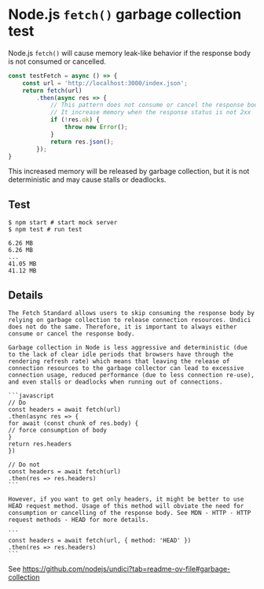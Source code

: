 # Node.js `fetch()` garbage collection test

Node.js `fetch()` will cause memory leak-like behavior if the response body is not consumed or cancelled.

```js
const testFetch = async () => {
    const url = 'http://localhost:3000/index.json';
    return fetch(url)
        .then(async res => {
            // This pattern does not consume or cancel the response body
            // It increase memory when the response status is not 2xx
            if (!res.ok) {
                throw new Error();
            }
            return res.json();
        });
}
```

This increased memory will be released by garbage collection, but it is not deterministic and may cause stalls or deadlocks.

## Test

```shell
$ npm start # start mock server
$ npm test # run test

6.26 MB
6.26 MB
...
41.05 MB
41.12 MB
```

## Details

    The Fetch Standard allows users to skip consuming the response body by relying on garbage collection to release connection resources. Undici does not do the same. Therefore, it is important to always either consume or cancel the response body.
    
    Garbage collection in Node is less aggressive and deterministic (due to the lack of clear idle periods that browsers have through the rendering refresh rate) which means that leaving the release of connection resources to the garbage collector can lead to excessive connection usage, reduced performance (due to less connection re-use), and even stalls or deadlocks when running out of connections.
    
    ```javascript
    // Do
    const headers = await fetch(url)
    .then(async res => {
    for await (const chunk of res.body) {
    // force consumption of body
    }
    return res.headers
    })
    
    // Do not
    const headers = await fetch(url)
    .then(res => res.headers)
    ```

    However, if you want to get only headers, it might be better to use HEAD request method. Usage of this method will obviate the need for consumption or cancelling of the response body. See MDN - HTTP - HTTP request methods - HEAD for more details.
    
    ```
    const headers = await fetch(url, { method: 'HEAD' })
    .then(res => res.headers)
    ```

See https://github.com/nodejs/undici?tab=readme-ov-file#garbage-collection
